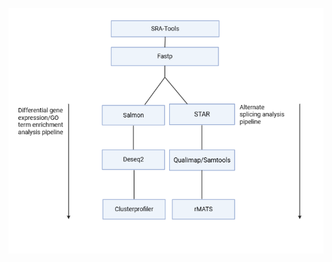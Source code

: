 ![alt text](https://github.com/mbxss28/transcriptonal-analysis-of-myotonic-dystrophy/blob/main/Analysis%20pipeline2.png)
